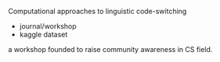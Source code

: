 Computational approaches to linguistic code-switching
- journal/workshop
- kaggle dataset

a workshop founded to raise community awareness in CS field.